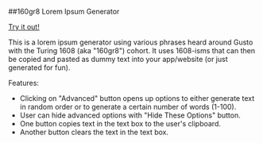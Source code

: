 ##160gr8 Lorem Ipsum Generator

[Try it out!](https://gness1804.github.io/160gr8-lorem-ipsum-gen/)

This is a lorem ipsum generator using various phrases heard around Gusto with the Turing 1608 (aka "160gr8") cohort. It uses 1608-isms that can then be copied and pasted as dummy text into your app/website (or just generated for fun).

Features:
* Clicking on "Advanced" button opens up options to either generate text in random order or to generate a certain number of words (1-100).
* User can hide advanced options with "Hide These Options" button.
* One button copies text in the text box to the user's clipboard.
* Another button clears the text in the text box.
